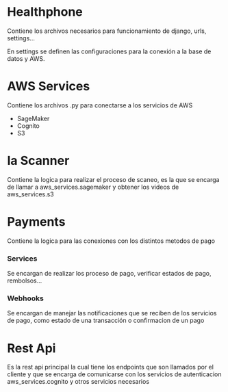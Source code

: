 # Healthphone

Contiene los archivos necesarios para funcionamiento de django, urls, settings...

En settings se definen las configuraciones para la conexión a la base de datos y AWS.


# AWS Services

Contiene los archivos .py para conectarse a los servicios de AWS
- SageMaker
- Cognito
- S3

# Ia Scanner

Contiene la logica para realizar el proceso de scaneo, es la que se encarga de llamar a aws_services.sagemaker y obtener los videos de aws_services.s3

# Payments

Contiene la logica para las conexiones con los distintos metodos de pago

### Services

Se encargan de realizar los proceso de pago, verificar estados de pago, rembolsos...

### Webhooks

Se encargan de manejar las notificaciones que se reciben de los servicios de pago, como estado de una transacción o confirmacion de un pago


# Rest Api 

Es la rest api principal la cual tiene los endpoints que son llamados por el cliente y que se encarga de comunicarse con los servicios de autenticacion aws_services.cognito y otros servicios necesarios